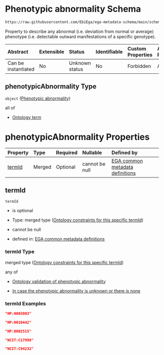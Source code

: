 # Phenotypic abnormality Schema

```txt
https://raw.githubusercontent.com/EbiEga/ega-metadata-schema/main/schemas/EGA.individual.json#/properties/minimalPublicAttributes/properties/phenotypicAbnormalities/items/properties/phenotypicAbnormality
```

Property to describe any abnormal (i.e. deviation from normal or average) phenotype (i.e. detectable outward manifestations of a specific genotype).

| Abstract            | Extensible | Status         | Identifiable | Custom Properties | Additional Properties | Access Restrictions | Defined In                                                                           |
| :------------------ | :--------- | :------------- | :----------- | :---------------- | :-------------------- | :------------------ | :----------------------------------------------------------------------------------- |
| Can be instantiated | No         | Unknown status | No           | Forbidden         | Allowed               | none                | [EGA.individual.json\*](../../../schemas/EGA.individual.json "open original schema") |

## phenotypicAbnormality Type

`object` ([Phenotypic abnormality](ega-4-defs-phenotypic-abnormality.md))

all of

* [Ontology term](ega-4-defs-ontology-term.md "check type definition")

# phenotypicAbnormality Properties

| Property          | Type   | Required | Nullable       | Defined by                                                                                                                                                                                                                                                                              |
| :---------------- | :----- | :------- | :------------- | :-------------------------------------------------------------------------------------------------------------------------------------------------------------------------------------------------------------------------------------------------------------------------------------- |
| [termId](#termid) | Merged | Optional | cannot be null | [EGA common metadata definitions](ega-4-defs-phenotypic-abnormality-properties-ontology-constraints-for-this-specific-termid.md "https://raw.githubusercontent.com/EbiEga/ega-metadata-schema/main/schemas/EGA.common-definitions.json#/$defs/phenotypicAbnormality/properties/termId") |

## termId



`termId`

* is optional

* Type: merged type ([Ontology constraints for this specific termId](ega-4-defs-phenotypic-abnormality-properties-ontology-constraints-for-this-specific-termid.md))

* cannot be null

* defined in: [EGA common metadata definitions](ega-4-defs-phenotypic-abnormality-properties-ontology-constraints-for-this-specific-termid.md "https://raw.githubusercontent.com/EbiEga/ega-metadata-schema/main/schemas/EGA.common-definitions.json#/$defs/phenotypicAbnormality/properties/termId")

### termId Type

merged type ([Ontology constraints for this specific termId](ega-4-defs-phenotypic-abnormality-properties-ontology-constraints-for-this-specific-termid.md))

any of

* [Ontology validation of phenotypic abnormality](ega-4-defs-phenotypic-abnormality-properties-ontology-constraints-for-this-specific-termid-anyof-ontology-validation-of-phenotypic-abnormality.md "check type definition")

* [In case the phenotypic abnormality is unknown or there is none](ega-4-defs-phenotypic-abnormality-properties-ontology-constraints-for-this-specific-termid-anyof-in-case-the-phenotypic-abnormality-is-unknown-or-there-is-none.md "check type definition")

### termId Examples

```json
"HP:0003003"
```

```json
"HP:0010442"
```

```json
"HP:0002515"
```

```json
"NCIT:C17998"
```

```json
"NCIT:C94232"
```
